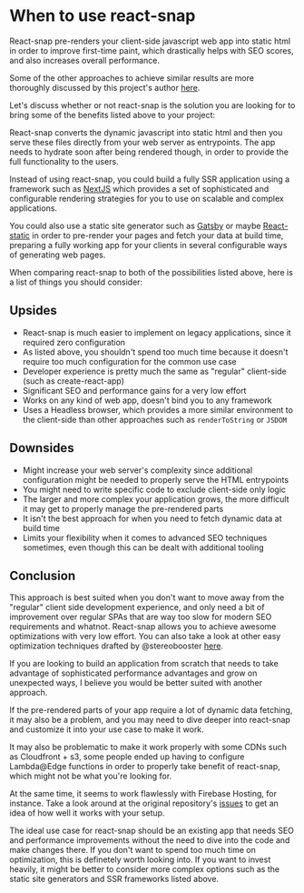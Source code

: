 # When to use react-snap

React-snap pre-renders your client-side javascript web app into static html in order to improve first-time paint, which drastically helps with SEO scores, and also increases overall performance.

Some of the other approaches to achieve similar results are more thoroughly discussed by this project's author [here](https://github.com/stereobooster/react-snap/blob/master/doc/anatomy-of-js-static-website-generator.md).

Let's discuss whether or not react-snap is the solution you are looking for to bring some of the benefits listed above to your project:

React-snap converts the dynamic javascript into static html and then you serve these files directly from your web server as entrypoints. The app needs to hydrate soon after being rendered though, in order to provide the full functionality to the users.

Instead of using react-snap, you could build a fully SSR application using a framework such as [NextJS](https://github.com/vercel/next.js/) which provides a set of sophisticated and configurable rendering strategies for you to use on scalable and complex applications.

You could also use a static site generator such as [Gatsby](https://github.com/gatsbyjs/gatsby) or maybe [React-static](https://github.com/react-static/react-static) in order to pre-render your pages and fetch your data at build time, preparing a fully working app for your clients in several configurable ways of generating web pages.

When comparing react-snap to both of the possibilities listed above, here is a list of things you should consider:

## Upsides

* React-snap is much easier to implement on legacy applications, since it required zero configuration
* As listed above, you shouldn't spend too much time because it doesn't require too much configuration for the common use case
* Developer experience is pretty much the same as "regular" client-side (such as create-react-app)
* Significant SEO and performance gains for a very low effort
* Works on any kind of web app, doesn't bind you to any framework
* Uses a Headless browser, which provides a more similar environment to the client-side than other approaches such as `renderToString` or `JSDOM`

## Downsides

* Might increase your web server's complexity since additional configuration might be needed to properly serve the HTML entrypoints
* You might need to write specific code to exclude client-side only logic
* The larger and more complex your application grows, the more difficult it may get to properly manage the pre-rendered parts
* It isn't the best approach for when you need to fetch dynamic data at build time
* Limits your flexibility when it comes to advanced SEO techniques sometimes, even though this can be dealt with additional tooling

## Conclusion

This approach is best suited when you don't want to move away from the "regular" client side development experience, and only need a bit of improvement over regular SPAs that are way too slow for modern SEO requirements and whatnot. React-snap allows you to achieve awesome optimizations with very low effort. You can also take a look at other easy optimization techniques drafted by @stereobooster [here](https://github.com/stereobooster/react-snap/blob/master/doc/an-almost-static-stack-optimization.md).

If you are looking to build an application from scratch that needs to take advantage of sophisticated performance advantages and grow on unexpected ways, I believe you would be better suited with another approach.

If the pre-rendered parts of your app require a lot of dynamic data fetching, it may also be a problem, and you may need to dive deeper into react-snap and customize it into your use case to make it work.

It may also be problematic to make it work properly with some CDNs such as Cloudfront + s3, some people ended up having to configure Lambda@Edge functions in order to properly take benefit of react-snap, which might not be what you're looking for.

At the same time, it seems to work flawlessly with Firebase Hosting, for instance. Take a look around at the original repository's [issues](https://github.com/stereobooster/react-snap/issues) to get an idea of how well it works with your setup.

The ideal use case for react-snap should be an existing app that needs SEO and performance improvements without the need to dive into the code and make changes there. If you don't want to spend too much time on optimization, this is definetely worth looking into. If you want to invest heavily, it might be better to consider more complex options such as the static site generators and SSR frameworks listed above.
